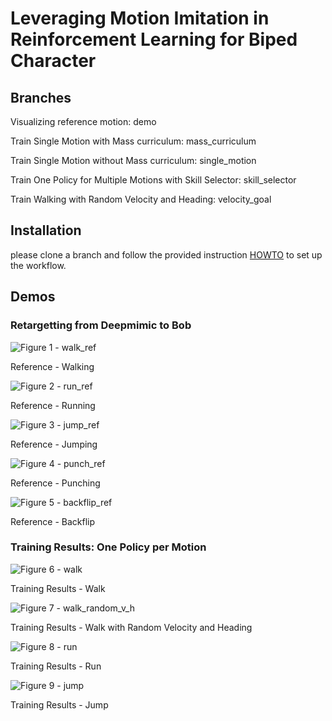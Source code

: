 # Leveraging Motion Imitation in Reinforcement Learning for Biped Character

## Branches
Visualizing reference motion: demo

Train Single Motion with Mass curriculum: mass_curriculum

Train Single Motion without Mass curriculum: single_motion

Train One Policy for Multiple Motions with Skill Selector: skill_selector

Train Walking with Random Velocity and Heading: velocity_goal

## Installation
please clone a branch and follow the provided instruction [HOWTO](HOWTO.md) to set up the workflow.

## Demos
### Retargetting from Deepmimic to Bob
![Figure 1 - walk_ref](assets/walk_reference.gif)

Reference - Walking

![Figure 2 - run_ref](assets/run_reference.gif)

Reference - Running

![Figure 3 - jump_ref](assets/jump_reference.gif)

Reference - Jumping

![Figure 4 - punch_ref](assets/punch_reference.gif)

Reference - Punching

![Figure 5 - backflip_ref](assets/backflip_reference.gif)

Reference - Backflip

### Training Results: One Policy per Motion

![Figure 6 - walk](assets/walk.gif)

Training Results - Walk

![Figure 7 - walk_random_v_h](assets/walk_random_v_h.gif)

Training Results - Walk with Random Velocity and Heading

![Figure 8 - run](assets/run.gif)

Training Results - Run

![Figure 9 - jump](assets/jump.gif)

Training Results - Jump
